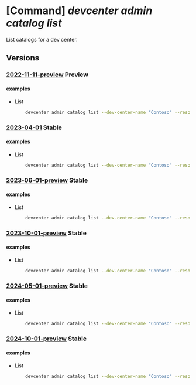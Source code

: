 # [Command] _devcenter admin catalog list_

List catalogs for a dev center.

## Versions

### [2022-11-11-preview](/Resources/mgmt-plane/L3N1YnNjcmlwdGlvbnMve30vcmVzb3VyY2Vncm91cHMve30vcHJvdmlkZXJzL21pY3Jvc29mdC5kZXZjZW50ZXIvZGV2Y2VudGVycy97fS9jYXRhbG9ncw==/2022-11-11-preview.xml) **Preview**

<!-- mgmt-plane /subscriptions/{}/resourcegroups/{}/providers/microsoft.devcenter/devcenters/{}/catalogs 2022-11-11-preview -->

#### examples

- List
    ```bash
        devcenter admin catalog list --dev-center-name "Contoso" --resource-group "rg1"
    ```

### [2023-04-01](/Resources/mgmt-plane/L3N1YnNjcmlwdGlvbnMve30vcmVzb3VyY2Vncm91cHMve30vcHJvdmlkZXJzL21pY3Jvc29mdC5kZXZjZW50ZXIvZGV2Y2VudGVycy97fS9jYXRhbG9ncw==/2023-04-01.xml) **Stable**

<!-- mgmt-plane /subscriptions/{}/resourcegroups/{}/providers/microsoft.devcenter/devcenters/{}/catalogs 2023-04-01 -->

#### examples

- List
    ```bash
        devcenter admin catalog list --dev-center-name "Contoso" --resource-group "rg1"
    ```

### [2023-06-01-preview](/Resources/mgmt-plane/L3N1YnNjcmlwdGlvbnMve30vcmVzb3VyY2Vncm91cHMve30vcHJvdmlkZXJzL21pY3Jvc29mdC5kZXZjZW50ZXIvZGV2Y2VudGVycy97fS9jYXRhbG9ncw==/2023-06-01-preview.xml) **Stable**

<!-- mgmt-plane /subscriptions/{}/resourcegroups/{}/providers/microsoft.devcenter/devcenters/{}/catalogs 2023-06-01-preview -->

#### examples

- List
    ```bash
        devcenter admin catalog list --dev-center-name "Contoso" --resource-group "rg1"
    ```

### [2023-10-01-preview](/Resources/mgmt-plane/L3N1YnNjcmlwdGlvbnMve30vcmVzb3VyY2Vncm91cHMve30vcHJvdmlkZXJzL21pY3Jvc29mdC5kZXZjZW50ZXIvZGV2Y2VudGVycy97fS9jYXRhbG9ncw==/2023-10-01-preview.xml) **Stable**

<!-- mgmt-plane /subscriptions/{}/resourcegroups/{}/providers/microsoft.devcenter/devcenters/{}/catalogs 2023-10-01-preview -->

#### examples

- List
    ```bash
        devcenter admin catalog list --dev-center-name "Contoso" --resource-group "rg1"
    ```

### [2024-05-01-preview](/Resources/mgmt-plane/L3N1YnNjcmlwdGlvbnMve30vcmVzb3VyY2Vncm91cHMve30vcHJvdmlkZXJzL21pY3Jvc29mdC5kZXZjZW50ZXIvZGV2Y2VudGVycy97fS9jYXRhbG9ncw==/2024-05-01-preview.xml) **Stable**

<!-- mgmt-plane /subscriptions/{}/resourcegroups/{}/providers/microsoft.devcenter/devcenters/{}/catalogs 2024-05-01-preview -->

#### examples

- List
    ```bash
        devcenter admin catalog list --dev-center-name "Contoso" --resource-group "rg1"
    ```

### [2024-10-01-preview](/Resources/mgmt-plane/L3N1YnNjcmlwdGlvbnMve30vcmVzb3VyY2Vncm91cHMve30vcHJvdmlkZXJzL21pY3Jvc29mdC5kZXZjZW50ZXIvZGV2Y2VudGVycy97fS9jYXRhbG9ncw==/2024-10-01-preview.xml) **Stable**

<!-- mgmt-plane /subscriptions/{}/resourcegroups/{}/providers/microsoft.devcenter/devcenters/{}/catalogs 2024-10-01-preview -->

#### examples

- List
    ```bash
        devcenter admin catalog list --dev-center-name "Contoso" --resource-group "rg1"
    ```
